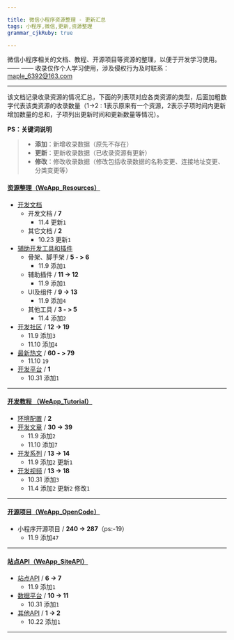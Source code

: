 ```yaml
---

title: 微信小程序资源整理 - 更新汇总
tags: 小程序,微信,更新,资源整理
grammar_cjkRuby: true

---
```


微信小程序相关的文档、教程、开源项目等资源的整理，以便于开发学习使用。 —— —— 收录仅作个人学习使用，涉及侵权行为及时联系： maple_6392@163.com


----------

该文档记录收录资源的情况汇总，下面的列表项对应各类资源的类型，后面加粗数字代表该类资源的收录数量（1->2 : 1表示原来有一个资源，2表示子项时间内更新增加数量的总和，子项列出更新时间和更新数量等情况）。

**PS：关键词说明**
>  - **添加**：新增收录数据（原先不存在）
>  - **更新**：更新收录数据（已收录资源有更新）
>  - **修改**：修改收录数据（修改包括收录数据的名称变更、连接地址变更、分类变更等）



#### [资源整理（WeApp_Resources）][1]
- [开发文档][2]
  - 开发文档 / **7**
    - 11.4 更新`1`
  - 其它文档 / **2**
    - 10.23 更新`1`
- [辅助开发工具和插件][3]
  - 骨架、脚手架 / **5 - > 6**
    - 11.9 添加`1`
  - 辅助插件 / **11 -> 12**
    - 11.9 添加`1`
  - UI及组件 / **9 -> 13**
    - 11.9 添加`4`
  - 其他工具 / **3 - > 5**
    - 11.4 添加`2`
- [开发社区][4] / **12 -> 19**
  - 11.9 添加`3`
  - 11.10 添加`4`
- [最新热文][5] / **60 - > 79**
  - 11.10 `19`
- [开发平台][6] / **1**
   - 10.31 添加`1`
   

----------


#### [开发教程 （WeApp_Tutorial）][7]
- [环境配置][8] / **2**
- [开发文章][9] / **30 -> 39**
  - 11.9 添加`2`
  - 11.10 添加`7`
- [开发系列][10] / **13 -> 14**
  - 11.9 添加`2` 更新`1`
- [开发视频][11] / **13 -> 18**
  - 10.31 添加`3`
  - 11.4 添加`2` 更新`2` 修改`1`


----------


#### [开源项目（WeApp_OpenCode）][12]
- 小程序开源项目 / **240 -> 287**（ps:-19）
  - 11.9 添加`47`


----------


#### [站点API（WeApp_SiteAPI）][13]
- [站点API][14] / **6 -> 7**
  - 11.9 添加`1`
- [数据平台][15] / **10 -> 11**
  - 10.31 添加`1`
- [其他API][16] / **1 -> 2**
  - 10.22 添加`1`


----------


  [1]: WeApp_Resources.md
  [2]: WeApp_Resources.md#%E5%BC%80%E5%8F%91%E6%96%87%E6%A1%A3
  [3]: WeApp_Resources.md#%E8%BE%85%E5%8A%A9%E5%BC%80%E5%8F%91%E5%B7%A5%E5%85%B7%E5%92%8C%E6%8F%92%E4%BB%B6
  [4]: WeApp_Resources.md#%E5%BC%80%E5%8F%91%E7%A4%BE%E5%8C%BA
  [5]: WeApp_Resources.md#%E6%9C%80%E6%96%B0%E7%83%AD%E6%96%87
  [6]: WeApp_Resources.md#%E5%B0%8F%E7%A8%8B%E5%BA%8F%E5%BC%80%E5%8F%91%E5%B9%B3%E5%8F%B0
  [7]: WeApp_Tutorial.md
  [8]: WeApp_Tutorial.md#%E7%8E%AF%E5%A2%83%E9%85%8D%E7%BD%AE
  [9]: WeApp_Tutorial.md#%E5%BC%80%E5%8F%91%E6%96%87%E7%AB%A0
  [10]: WeApp_Tutorial.md#%E5%BC%80%E5%8F%91%E7%B3%BB%E5%88%97
  [11]: WeApp_Tutorial.md#%E5%BC%80%E5%8F%91%E8%A7%86%E9%A2%91
  [12]: WeApp_OpenCode.md
  [13]: WeApp_SiteAPI.md
  [14]: WeApp_SiteAPI.md#%E7%AB%99%E7%82%B9API
  [15]: WeApp_SiteAPI.md#%E6%95%B0%E6%8D%AE%E6%8E%A5%E5%8F%A3%E5%B9%B3%E5%8F%B0
  [16]: WeApp_SiteAPI.md#%E5%85%B6%E4%BB%96API